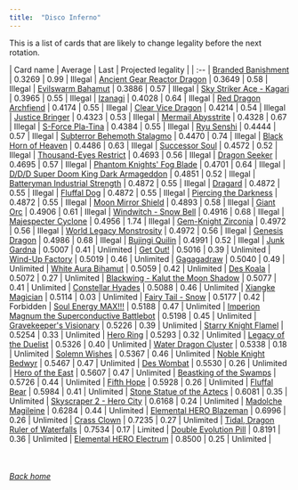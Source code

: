 ```yaml
---
title:  "Disco Inferno"
---
```


This is a list of cards that are likely to change legality before the next rotation.

| Card name | Average | Last | Projected legality |
| :-- |
[Branded Banishment](https://db.ygoprodeck.com/card/?search=Branded%20Banishment) | 0.3269 | 0.99 | Illegal |
[Ancient Gear Reactor Dragon](https://db.ygoprodeck.com/card/?search=Ancient%20Gear%20Reactor%20Dragon) | 0.3649 | 0.58 | Illegal |
[Evilswarm Bahamut](https://db.ygoprodeck.com/card/?search=Evilswarm%20Bahamut) | 0.3886 | 0.57 | Illegal |
[Sky Striker Ace - Kagari](https://db.ygoprodeck.com/card/?search=Sky%20Striker%20Ace%20-%20Kagari) | 0.3965 | 0.55 | Illegal |
[Izanagi](https://db.ygoprodeck.com/card/?search=Izanagi) | 0.4028 | 0.64 | Illegal |
[Red Dragon Archfiend](https://db.ygoprodeck.com/card/?search=Red%20Dragon%20Archfiend) | 0.4174 | 0.55 | Illegal |
[Clear Vice Dragon](https://db.ygoprodeck.com/card/?search=Clear%20Vice%20Dragon) | 0.4214 | 0.54 | Illegal |
[Justice Bringer](https://db.ygoprodeck.com/card/?search=Justice%20Bringer) | 0.4323 | 0.53 | Illegal |
[Mermail Abysstrite](https://db.ygoprodeck.com/card/?search=Mermail%20Abysstrite) | 0.4328 | 0.67 | Illegal |
[S-Force Pla-Tina](https://db.ygoprodeck.com/card/?search=S-Force%20Pla-Tina) | 0.4384 | 0.55 | Illegal |
[Ryu Senshi](https://db.ygoprodeck.com/card/?search=Ryu%20Senshi) | 0.4444 | 0.57 | Illegal |
[Subterror Behemoth Stalagmo](https://db.ygoprodeck.com/card/?search=Subterror%20Behemoth%20Stalagmo) | 0.4470 | 0.74 | Illegal |
[Black Horn of Heaven](https://db.ygoprodeck.com/card/?search=Black%20Horn%20of%20Heaven) | 0.4486 | 0.63 | Illegal |
[Successor Soul](https://db.ygoprodeck.com/card/?search=Successor%20Soul) | 0.4572 | 0.52 | Illegal |
[Thousand-Eyes Restrict](https://db.ygoprodeck.com/card/?search=Thousand-Eyes%20Restrict) | 0.4693 | 0.56 | Illegal |
[Dragon Seeker](https://db.ygoprodeck.com/card/?search=Dragon%20Seeker) | 0.4695 | 0.57 | Illegal |
[Phantom Knights' Fog Blade](https://db.ygoprodeck.com/card/?search=Phantom%20Knights'%20Fog%20Blade) | 0.4701 | 0.64 | Illegal |
[D/D/D Super Doom King Dark Armageddon](https://db.ygoprodeck.com/card/?search=D/D/D%20Super%20Doom%20King%20Dark%20Armageddon) | 0.4851 | 0.52 | Illegal |
[Batteryman Industrial Strength](https://db.ygoprodeck.com/card/?search=Batteryman%20Industrial%20Strength) | 0.4872 | 0.55 | Illegal |
[Dragard](https://db.ygoprodeck.com/card/?search=Dragard) | 0.4872 | 0.55 | Illegal |
[Fluffal Dog](https://db.ygoprodeck.com/card/?search=Fluffal%20Dog) | 0.4872 | 0.55 | Illegal |
[Piercing the Darkness](https://db.ygoprodeck.com/card/?search=Piercing%20the%20Darkness) | 0.4872 | 0.55 | Illegal |
[Moon Mirror Shield](https://db.ygoprodeck.com/card/?search=Moon%20Mirror%20Shield) | 0.4893 | 0.58 | Illegal |
[Giant Orc](https://db.ygoprodeck.com/card/?search=Giant%20Orc) | 0.4906 | 0.61 | Illegal |
[Windwitch - Snow Bell](https://db.ygoprodeck.com/card/?search=Windwitch%20-%20Snow%20Bell) | 0.4916 | 0.68 | Illegal |
[Majespecter Cyclone](https://db.ygoprodeck.com/card/?search=Majespecter%20Cyclone) | 0.4956 | 1.74 | Illegal |
[Gem-Knight Zirconia](https://db.ygoprodeck.com/card/?search=Gem-Knight%20Zirconia) | 0.4972 | 0.56 | Illegal |
[World Legacy Monstrosity](https://db.ygoprodeck.com/card/?search=World%20Legacy%20Monstrosity) | 0.4972 | 0.56 | Illegal |
[Genesis Dragon](https://db.ygoprodeck.com/card/?search=Genesis%20Dragon) | 0.4986 | 0.68 | Illegal |
[Bujingi Quilin](https://db.ygoprodeck.com/card/?search=Bujingi%20Quilin) | 0.4991 | 0.52 | Illegal |
[Junk Gardna](https://db.ygoprodeck.com/card/?search=Junk%20Gardna) | 0.5007 | 0.41 | Unlimited |
[Get Out!](https://db.ygoprodeck.com/card/?search=Get%20Out!) | 0.5016 | 0.39 | Unlimited |
[Wind-Up Factory](https://db.ygoprodeck.com/card/?search=Wind-Up%20Factory) | 0.5019 | 0.46 | Unlimited |
[Gagagadraw](https://db.ygoprodeck.com/card/?search=Gagagadraw) | 0.5040 | 0.49 | Unlimited |
[White Aura Bihamut](https://db.ygoprodeck.com/card/?search=White%20Aura%20Bihamut) | 0.5059 | 0.42 | Unlimited |
[Des Koala](https://db.ygoprodeck.com/card/?search=Des%20Koala) | 0.5072 | 0.27 | Unlimited |
[Blackwing - Kalut the Moon Shadow](https://db.ygoprodeck.com/card/?search=Blackwing%20-%20Kalut%20the%20Moon%20Shadow) | 0.5077 | 0.41 | Unlimited |
[Constellar Hyades](https://db.ygoprodeck.com/card/?search=Constellar%20Hyades) | 0.5088 | 0.46 | Unlimited |
[Xiangke Magician](https://db.ygoprodeck.com/card/?search=Xiangke%20Magician) | 0.5114 | 0.03 | Unlimited |
[Fairy Tail - Snow](https://db.ygoprodeck.com/card/?search=Fairy%20Tail%20-%20Snow) | 0.5177 | 0.42 | Forbidden |
[Soul Energy MAX!!!](https://db.ygoprodeck.com/card/?search=Soul%20Energy%20MAX!!!) | 0.5188 | 0.47 | Unlimited |
[Imperion Magnum the Superconductive Battlebot](https://db.ygoprodeck.com/card/?search=Imperion%20Magnum%20the%20Superconductive%20Battlebot) | 0.5198 | 0.45 | Unlimited |
[Gravekeeper's Visionary](https://db.ygoprodeck.com/card/?search=Gravekeeper's%20Visionary) | 0.5226 | 0.39 | Unlimited |
[Starry Knight Flamel](https://db.ygoprodeck.com/card/?search=Starry%20Knight%20Flamel) | 0.5254 | 0.33 | Unlimited |
[Hero Ring](https://db.ygoprodeck.com/card/?search=Hero%20Ring) | 0.5293 | 0.32 | Unlimited |
[Legacy of the Duelist](https://db.ygoprodeck.com/card/?search=Legacy%20of%20the%20Duelist) | 0.5326 | 0.40 | Unlimited |
[Water Dragon Cluster](https://db.ygoprodeck.com/card/?search=Water%20Dragon%20Cluster) | 0.5338 | 0.18 | Unlimited |
[Solemn Wishes](https://db.ygoprodeck.com/card/?search=Solemn%20Wishes) | 0.5367 | 0.46 | Unlimited |
[Noble Knight Bedwyr](https://db.ygoprodeck.com/card/?search=Noble%20Knight%20Bedwyr) | 0.5467 | 0.47 | Unlimited |
[Des Wombat](https://db.ygoprodeck.com/card/?search=Des%20Wombat) | 0.5530 | 0.26 | Unlimited |
[Hero of the East](https://db.ygoprodeck.com/card/?search=Hero%20of%20the%20East) | 0.5607 | 0.47 | Unlimited |
[Beastking of the Swamps](https://db.ygoprodeck.com/card/?search=Beastking%20of%20the%20Swamps) | 0.5726 | 0.44 | Unlimited |
[Fifth Hope](https://db.ygoprodeck.com/card/?search=Fifth%20Hope) | 0.5928 | 0.26 | Unlimited |
[Fluffal Bear](https://db.ygoprodeck.com/card/?search=Fluffal%20Bear) | 0.5984 | 0.41 | Unlimited |
[Stone Statue of the Aztecs](https://db.ygoprodeck.com/card/?search=Stone%20Statue%20of%20the%20Aztecs) | 0.6081 | 0.35 | Unlimited |
[Skyscraper 2 - Hero City](https://db.ygoprodeck.com/card/?search=Skyscraper%202%20-%20Hero%20City) | 0.6168 | 0.24 | Unlimited |
[Madolche Magileine](https://db.ygoprodeck.com/card/?search=Madolche%20Magileine) | 0.6284 | 0.44 | Unlimited |
[Elemental HERO Blazeman](https://db.ygoprodeck.com/card/?search=Elemental%20HERO%20Blazeman) | 0.6996 | 0.26 | Unlimited |
[Crass Clown](https://db.ygoprodeck.com/card/?search=Crass%20Clown) | 0.7235 | 0.27 | Unlimited |
[Tidal, Dragon Ruler of Waterfalls](https://db.ygoprodeck.com/card/?search=Tidal,%20Dragon%20Ruler%20of%20Waterfalls) | 0.7534 | 0.17 | Limited |
[Double Evolution Pill](https://db.ygoprodeck.com/card/?search=Double%20Evolution%20Pill) | 0.8191 | 0.36 | Unlimited |
[Elemental HERO Electrum](https://db.ygoprodeck.com/card/?search=Elemental%20HERO%20Electrum) | 0.8500 | 0.25 | Unlimited |

<br>

###### [Back home](index)